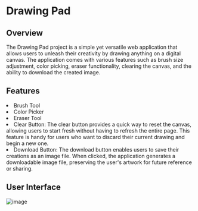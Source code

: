 # Drawing Pad

## Overview

The Drawing Pad project is a simple yet versatile web application that allows users to unleash their creativity by drawing anything on a digital canvas. The application comes with various features such as brush size adjustment, color picking, eraser functionality, clearing the canvas, and the ability to download the created image.

## Features

<li>Brush Tool
  
<li>Color Picker

<li>Eraser Tool
  
<li>Clear Button: 
  The clear button provides a quick way to reset the canvas, allowing users to start fresh without having to refresh the entire page. This feature is handy for users who                      want to          discard      their current drawing and begin a new one.
  
<li>Download Button: 
  The download button enables users to save their creations as an image file. When clicked, the application generates a downloadable image file, preserving the user's                         artwork for         future      reference or sharing.

## User Interface

![image](https://github.com/janith720/React-Drawing-pad/assets/85020879/f9334623-6c4b-4951-b4ae-58adb7e28c27)

